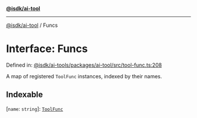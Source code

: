 [**@isdk/ai-tool**](../README.md)

***

[@isdk/ai-tool](../globals.md) / Funcs

# Interface: Funcs

Defined in: [@isdk/ai-tools/packages/ai-tool/src/tool-func.ts:208](https://github.com/isdk/ai-tool.js/blob/fb1809b53cc75a30928176c26910792b6b8a96e1/src/tool-func.ts#L208)

A map of registered `ToolFunc` instances, indexed by their names.

## Indexable

\[`name`: `string`\]: [`ToolFunc`](../classes/ToolFunc.md)

